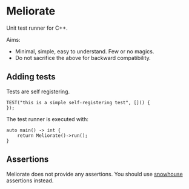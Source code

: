# Meliorate
Unit test runner for C++.

Aims:
- Minimal, simple, easy to understand. Few or no magics.
- Do not sacrifice the above for backward compatibility.

## Adding tests
Tests are self registering.
```
TEST("this is a simple self-registering test", []() {
});

```

The test runner is executed with:
```
auto main() -> int {
    return Meliorate()->run();
}
```

## Assertions
Meliorate does not provide any assertions. You should use
[snowhouse](https://github.com/banditcpp/snowhouse) assertions instead.
